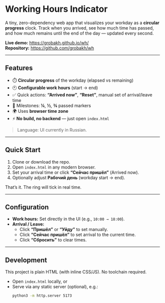 # Working Hours Indicator

A tiny, zero-dependency web app that visualizes your workday as a **circular progress** clock. Track when you arrived, see how much time has passed, and how much remains until the end of the day — updated every second.

**Live demo:** https://grobakh.github.io/wh/  
**Repository:** https://github.com/grobakh/wh

---

## Features

- ⏱️ **Circular progress** of the workday (elapsed vs remaining)
- 🕙 **Configurable work hours** (start → end)
- ✅ Quick actions: **“Arrived now”**, **“Reset”**, manual set of arrival/leave time
- 🔔 Milestones: **¼**, **½**, **¾** passed markers
- 🌍 Uses **browser time zone**
- ⚡ **No build, no backend** — just open `index.html`

> Language: UI currently in Russian.

---

## Quick Start

1. Clone or download the repo.
2. Open `index.html` in any modern browser.
3. Set your arrival time or click **“Сейчас пришёл”** (Arrived now).
4. Optionally adjust **Рабочий день** (workday start → end).

That’s it. The ring will tick in real time.

---

## Configuration

- **Work hours:** Set directly in the UI (e.g., `10:00 → 18:00`).
- **Arrival / Leave:**  
  - Click **“Пришёл”** or **“Уйду”** to set manually.  
  - Click **“Сейчас пришёл”** to set arrival to the current time.  
  - Click **“Сбросить”** to clear times.

---

## Development

This project is plain HTML (with inline CSS/JS). No toolchain required.

- Open `index.html` locally, or
- Serve via any static server (optional), e.g.:
  ```bash
  python3 -m http.server 5173
